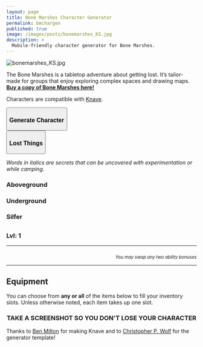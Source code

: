 ```yaml
---
layout: page
title: Bone Marshes Character Generator
permalink: bmchargen
published: true
image: /images/posts/bonemarshes_KS.jpg
description: >
  Mobile-friendly character generator for Bone Marshes.
---
```

![bonemarshes_KS.jpg]({{site.url}}/images/posts/bonemarshes_KS.jpg)

The Bone Marshes is a tabletop adventure about getting lost. It’s tailor-made for groups that enjoy exploring complex spaces and drawing maps. [**Buy a copy of Bone Marshes here!**](/bone-marshes)

Characters are compatible with [Knave](https://www.drivethrurpg.com/product/250888/Knave).

<div class="row centerButtons">
  <div class="col-md-6 col-12">
    <button id="CharButton" class="btn bonemarshes-btn" onclick="generate()">
      <h3>Generate Character</h3>
    </button>
  </div>
  <div class="col-md-6 col-12">
    <button id="lostButton" class="btn bonemarshes-btn" onclick="lost()">
      <h3>Lost Things</h3>
    </button>
  </div>
</div>

<div class="container bonemarshesCard" id="lostCard">
  <p><i>Words in italics are secrets that can be uncovered with experimentation or while camping.</i></p>
  <div class="row">
		<div class="col-md-4 col-12"><h3>Aboveground</h3><p id="above"></p></div>
		<div class="col-md-4 col-12"><h3>Underground</h3><p id="under"></p></div>
		<div class="col-md-4 col-12"><h3>Silfer</h3><p id="silfer"></p></div>
  </div>
</div>

<div class="container bonemarshesCard" id="charCard">
  <div class="row">
		<div class="col-md-6 col-12"><h2 id="charName"></h2></div>
		<div class="col-md-3 col-6"><h3 id="charHP"></h3></div>
		<div class="col-md-3 col-6"><h3>Lvl: 1</h3></div>
  </div>
  <p id="charHistory"></p>
  <div class="row">
  	<div class="col-md-3 col-6" id="charVirtue"></div>
		<div class="col-md-3 col-6" id="charVice"></div>
		<div class="col-md-3 col-6" id="charPhysique"></div>
		<div class="col-md-3 col-6" id="charSkin"></div>
		<div class="col-md-3 col-6" id="charFace"></div>
		<div class="col-md-3 col-6" id="charHair"></div>
		<div class="col-md-3 col-6" id="charSpeech"></div>
		<div class="col-md-3 col-6" id="charClothing"></div>
		<div class="col-md-6 col-6" id="charSmell"></div>
		<div class="col-md-6 col-6" id="charAllergy"></div>
	</div>
  <hr>
  <div class="row">
		<div class="col-md col-6"><h3 id="charSTR"></h3></div>
		<div class="col-md col-6"><h3 id="charDEX"></h3></div>
		<div class="col-md col-6"><h3 id="charCON"></h3></div>
		<div class="col-md col-6"><h3 id="charINT"></h3></div>
		<div class="col-md col-6"><h3 id="charWIS"></h3></div>
		<div class="col-md col-6"><h3 id="charCHA"></h3></div>
	</div>
  <p style="text-align: right;margin-bottom:0px;"><small><i>You may swap any two ability bonuses</i></small></p>
  <hr>
  <h2 id="charEquip">Equipment</h2>
  <p>You can choose from <strong>any or all</strong> of the items below to fill your inventory slots. Unless otherwise noted, each item takes up one slot.</p>
  <p id="charItems"></p>
  <h3 style="text-align: center;">TAKE A SCREENSHOT SO YOU DON'T LOSE YOUR CHARACTER</h3>
</div>

Thanks to <a href="http://questingblog.com/">Ben Milton</a> for making Knave and to <a href="http://chrispwolf.com/">Christopher P. Wolf</a> for the generator template!

<script async src="/_pages/bm_generator.js" charset="utf-8"></script>